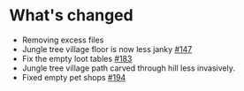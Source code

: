 # What's changed

- Removing excess files
- Jungle tree village floor is now less janky [#147](https://github.com/ChoiceTheorem/ChoiceTheorem-s-overhauled-village/issues/147)
- Fix the empty loot tables [#183](https://github.com/ChoiceTheorem/ChoiceTheorem-s-overhauled-village/issues/183)
- Jungle tree village path carved through hill less invasively.
- Fixed empty pet shops [#194](https://github.com/ChoiceTheorem/ChoiceTheorem-s-overhauled-village/issues/194)
